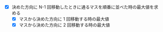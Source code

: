 - [x] 決めた方向に N-1 回移動したときに通るマスを順番に並べた時の最大値を求める
  - [x] マスから決めた方向に 1 回移動する時の最大値
  - [x] マスから決めた方向に 2 回移動する時の最大値
